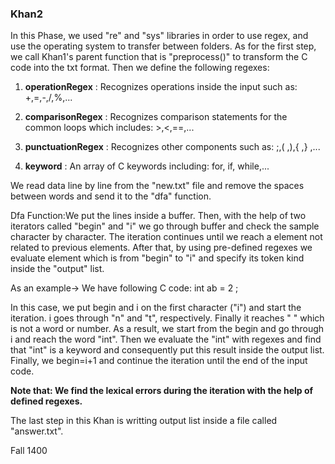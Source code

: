 ### Khan2

In this Phase, we used "re" and "sys" libraries in order to use regex, and use the operating system to transfer between folders.
As for the first step, we call Khan1's parent function that is "preprocess()" to transform the C code into the txt format.
Then we define the following regexes:

1. **operationRegex** : Recognizes operations inside the input such as: +,=,-,/,%,...

2. **comparisonRegex** : Recognizes comparison statements for the common loops which includes: >,<,==,...

3. **punctuationRegex** : Recognizes other components such as: ;,( ,),{ ,} ,...

4. **keyword** : An array of C keywords including: for, if, while,...

We read data line by line from the "new.txt" file and remove the spaces between words and send it to the "dfa" function.

Dfa Function:We put the lines inside a buffer. Then, with the help of two iterators called "begin" and "i" we go through buffer and check the sample character by character. The iteration continues until we reach a element not related to previous elements. After that, by using pre-defined regexes we evaluate element which is from "begin" to "i" and specify its token kind inside the "output" list.

As an example-> We have following C code:
int ab = 2 ;

In this case, we put begin and i on the first character ("i") and start the iteration. i goes through "n" and "t", respectively. Finally it reaches " " which is not a word or number. As a result, we start from the begin and go through i and reach the word "int". Then we evaluate the "int" with regexes and find that "int" is a keyword and consequently put this result inside the output list. Finally, we begin=i+1 and continue the iteration until the end of the input code.

**Note that: We find the lexical errors during the iteration with the help of defined regexes.**

The last step in this Khan is writting output list inside a file called "answer.txt".

Fall 1400
